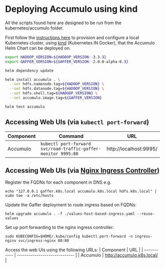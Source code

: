 Deploying Accumulo using kind
=================================

All the scripts found here are designed to be run from the kubernetes/accumulo folder.

First follow the [instructions here](../../docs/kind-deployment.md) to provision and configure a local Kubernetes cluster, using [kind](https://kind.sigs.k8s.io/) (Kubernetes IN Docker), that the Accumulo Helm Chart can be deployed on.

```bash
export HADOOP_VERSION=${HADOOP_VERSION:-3.3.3}
export GAFFER_VERSION=${GAFFER_VERSION:-2.0.0-alpha-0.3}

helm dependency update

helm install accumulo . \
  --set hdfs.namenode.tag=${HADOOP_VERSION} \
  --set hdfs.datanode.tag=${HADOOP_VERSION} \
  --set hdfs.shell.tag=${HADOOP_VERSION} \
  --set accumulo.image.tag=${GAFFER_VERSION}

helm test accumulo
```


## Accessing Web UIs (via `kubectl port-forward`)

| Component   | Command                                                          | URL                         |
| ----------- | ---------------------------------------------------------------- | --------------------------- |
| Accumulo    | `kubectl port-forward svc/road-traffic-gaffer-monitor 9995:80`   | http://localhost:9995/      |



## Accessing Web UIs (via [Nginx Ingress Controller](https://github.com/kubernetes/ingress-nginx))

Register the FQDNs for each component in DNS e.g.
```
echo "127.0.0.1 gaffer.k8s.local accumulo.k8s.local hdfs.k8s.local" | sudo tee -a /etc/hosts
```

Update the Gaffer deployment to route ingress based on FQDNs:
```
helm upgrade accumulo . -f ./values-host-based-ingress.yaml --reuse-values
```

Set up port forwarding to the nginx ingress controller:
```
sudo KUBECONFIG=$HOME/.kube/config kubectl port-forward -n ingress-nginx svc/ingress-nginx 80:80
```

Access the web UIs using the following URLs:
| Component   | URL                           |
| ----------- | ----------------------------- |
| Accumulo    | http://accumulo.k8s.local/    |